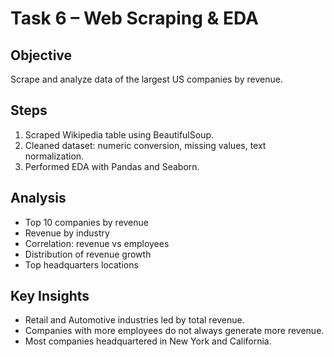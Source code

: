 # Task 6 – Web Scraping & EDA

##  Objective
Scrape and analyze data of the largest US companies by revenue.

##  Steps
1. Scraped Wikipedia table using BeautifulSoup.
2. Cleaned dataset: numeric conversion, missing values, text normalization.
3. Performed EDA with Pandas and Seaborn.

##  Analysis
- Top 10 companies by revenue
- Revenue by industry
- Correlation: revenue vs employees
- Distribution of revenue growth
- Top headquarters locations

##  Key Insights
- Retail and Automotive industries led by total revenue.
- Companies with more employees do not always generate more revenue.
- Most companies headquartered in New York and California.
